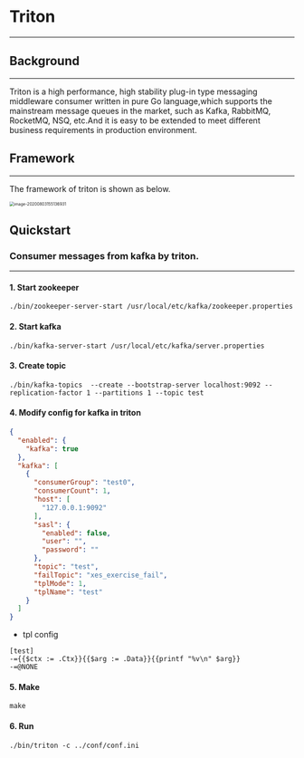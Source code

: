 # Triton 
-----

## Background
-----
Triton is a high performance, high stability plug-in type messaging middleware consumer written in pure Go language,which supports the mainstream message queues in the market, such as Kafka, RabbitMQ, RocketMQ, NSQ, etc.And it is easy to be extended to meet different business requirements in production environment.

## Framework
------
The framework of triton is shown as below.

<img src="https://github.com/hhtlxhhxy/triton/blob/master/img/frame.jpg" alt="image-20200803155136931" style="zoom:50%;" />

## Quickstart

### Consumer messages from kafka by triton.
-----

#### 1. Start zookeeper
```shell
./bin/zookeeper-server-start /usr/local/etc/kafka/zookeeper.properties
```
#### 2. Start kafka
```shell
./bin/kafka-server-start /usr/local/etc/kafka/server.properties
```
#### 3. Create topic
```shell
./bin/kafka-topics  --create --bootstrap-server localhost:9092 --replication-factor 1 --partitions 1 --topic test
```
#### 4. Modify config for kafka in triton

```json
{
  "enabled": {
    "kafka": true
  },
  "kafka": [
    {
      "consumerGroup": "test0",
      "consumerCount": 1,
      "host": [
        "127.0.0.1:9092"
      ],
      "sasl": {
        "enabled": false,
        "user": "",
        "password": ""
      },
      "topic": "test",
      "failTopic": "xes_exercise_fail",
      "tplMode": 1,
      "tplName": "test"
    }
  ]
}
```
* tpl config
```shell
[test]
-={{$ctx := .Ctx}}{{$arg := .Data}}{{printf "%v\n" $arg}}
-=@NONE
```

#### 5. Make
```shell
make
```
#### 6. Run
```shell
./bin/triton -c ../conf/conf.ini
```
